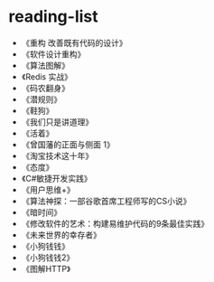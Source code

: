 # reading-list

- 《重构 改善既有代码的设计》
- 《软件设计重构》
- 《算法图解》
- 《Redis 实战》
- 《码农翻身》
- 《潜规则》
- 《鞋狗》
- 《我们只是讲道理》
- 《活着》
- 《曾国藩的正面与侧面 1》
- 《淘宝技术这十年》
- 《态度》
- 《C#敏捷开发实践》
- 《用户思维+》
- 《算法神探：一部谷歌首席工程师写的CS小说》
- 《暗时间》
- 《修改软件的艺术：构建易维护代码的9条最佳实践》
- 《未来世界的幸存者》
- 《小狗钱钱》
- 《小狗钱钱2》
- 《图解HTTP》